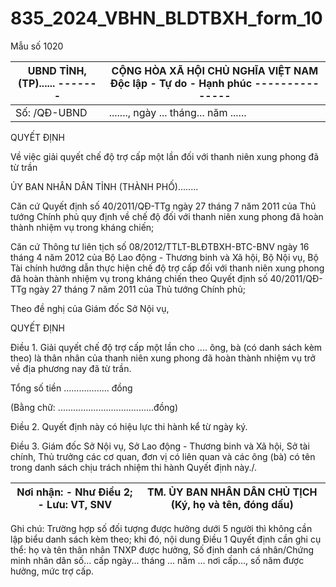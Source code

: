 # 835_2024_VBHN_BLDTBXH_form_10

Mẫu số 1020

| UBND TỈNH, (TP)...... ------- | CỘNG HÒA XÃ HỘI CHỦ NGHĨA VIỆT NAM Độc lập - Tự do - Hạnh phúc --------------- |
|---|---|
| Số: /QĐ-UBND | ......., ngày ... tháng... năm ...... |

QUYẾT ĐỊNH

Về việc giải quyết chế độ trợ cấp một lần đối với thanh niên xung phong đã từ trần

ỦY BAN NHÂN DÂN TỈNH (THÀNH PHỐ)........

Căn cứ Quyết định số 40/2011/QĐ-TTg ngày 27 tháng 7 năm 2011 của Thủ tướng Chính phủ quy định về chế độ đối với thanh niên xung phong đã hoàn thành nhiệm vụ trong kháng chiến;

Căn cứ Thông tư liên tịch số 08/2012/TTLT-BLĐTBXH-BTC-BNV ngày 16 tháng 4 năm 2012 của Bộ Lao động - Thương binh và Xã hội, Bộ Nội vụ, Bộ Tài chính hướng dẫn thực hiện chế độ trợ cấp đối với thanh niên xung phong đã hoàn thành nhiệm vụ trong kháng chiến theo Quyết định số 40/2011/QĐ-TTg ngày 27 tháng 7 năm 2011 của Thủ tướng Chính phủ;

Theo đề nghị của Giám đốc Sở Nội vụ,

QUYẾT ĐỊNH

Điều 1. Giải quyết chế độ trợ cấp một lần cho .... ông, bà (có danh sách kèm theo) là thân nhân của thanh niên xung phong đã hoàn thành nhiệm vụ trở về địa phương nay đã từ trần.

Tổng số tiền .................. đồng

(Bằng chữ: ......................................đồng)

Điều 2. Quyết định này có hiệu lực thi hành kể từ ngày ký.

Điều 3. Giám đốc Sở Nội vụ, Sở Lao động - Thương binh và Xã hội, Sở tài chính, Thủ trưởng các cơ quan, đơn vị có liên quan và các ông (bà) có tên trong danh sách chịu trách nhiệm thi hành Quyết định này./.

| Nơi nhận: - Như Điều 2; - Lưu: VT, SNV | TM. ỦY BAN NHÂN DÂN CHỦ TỊCH (Ký, họ và tên, đóng dấu) |
|---|---|

Ghi chú: Trường hợp số đối tượng được hưởng dưới 5 người thì không cần lập biểu danh sách kèm theo; khi đó, nội dung Điều 1 Quyết định cần ghi cụ thể: họ và tên thân nhân TNXP được hưởng, Số định danh cá nhân/Chứng minh nhân dân số... cấp ngày... tháng ... năm ... nơi cấp..., số năm được hưởng, mức trợ cấp.